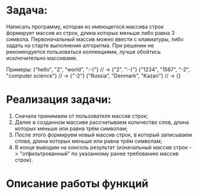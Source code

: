 # Задача:

Написать программу, которая из имеющегося массива строк формирует массив из строк, длина
которых меньше либо равна 3 символа. Первоначальный массив можно ввести с клавиатуры,
либо задать на старте выполнения алгоритма. При решении не рекомендуется пользоваться
коллекциями, лучше обойтись исключительно массивами.

Примеры:
{"hello", "2", "world", ":-)"} // -> {"2", ":-)"}
{"1234", "1567", "-2", "computer science"} // -> {"-2"}
{"Russia", "Denmark", "Kazan"} // -> {}

# Реализация задачи:

1. Сначала принимаем от пользователя массив строк;
2. Далее в созданном массиве рассчитываем количество слов, длина которых меньше или равна трём символам;
3. После этого формируем новый массив строк, в который записываем слова, длина которых меньше или равна трём символам;
4. В конце выводим на консоль результат (изначальный массив строк -> "отфильтрованный" по указанному ранее требованию массив строк).

# Описание работы функций